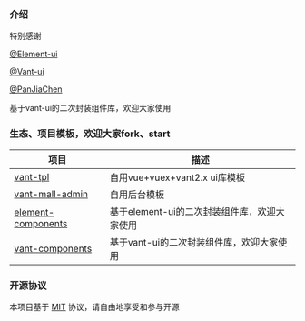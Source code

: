 ### 介绍

特别感谢

[@Element-ui](https://element.eleme.cn/#/zh-CN/component/installation)

[@Vant-ui](https://vant-contrib.gitee.io/vant/#/zh-CN/)

[@PanJiaChen](https://github.com/PanJiaChen/vue-element-admin)

基于vant-ui的二次封装组件库，欢迎大家使用

### 生态、项目模板，欢迎大家fork、start

| 项目   | 描述           |
| ------ | -------------- |
| [vant-tpl](https://github.com/zehuichan/vant-tpl) | 自用vue+vuex+vant2.x ui库模板 |
| [vant-mall-admin](https://github.com/zehuichan/vant-mall-admin)  | 自用后台模板 |
| [element-components](https://github.com/zehuichan/element-components)  | 基于element-ui的二次封装组件库，欢迎大家使用 |
| [vant-components](https://github.com/zehuichan/vant-components)  | 基于vant-ui的二次封装组件库，欢迎大家使用 |

### 开源协议

本项目基于 [MIT](https://zh.wikipedia.org/wiki/MIT%E8%A8%B1%E5%8F%AF%E8%AD%89) 协议，请自由地享受和参与开源
